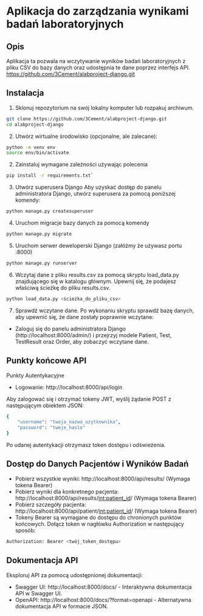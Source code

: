 # Aplikacja do zarządzania wynikami badań laboratoryjnych

## Opis
Aplikacja ta pozwala na wczytywanie wyników badań laboratoryjnych z pliku CSV do bazy danych oraz udostępnia te dane poprzez interfejs API.
https://github.com/3Cement/alabproject-django.git
## Instalacja
1. Sklonuj repozytorium na swój lokalny komputer lub rozpakuj archiwum. 
```bash
git clone https://github.com/3Cement/alabproject-django.git
cd alabproject-django
```
2. Utwórz wirtualne środowisko (opcjonalne, ale zalecane): 
```bash
python -m venv env
source env/bin/activate
```
2. Zainstaluj wymagane zależności używając polecenia 
```bash
pip install -r requirements.txt`
```
3. Utwórz superusera Django
Aby uzyskać dostęp do panelu administratora Django, utwórz superusera za pomocą poniższej komendy:
```bash
python manage.py createsuperuser
```
4. Uruchom migracje bazy danych za pomocą komendy 
```bash
python manage.py migrate
```
5. Uruchom serwer deweloperski Django (załóżmy że używasz portu :8000)
```bash
python manage.py runserver
```
6. Wczytaj dane z pliku results.csv za pomocą skryptu load_data.py znajdującego się w katalogu głównym. 
Upewnij się, że podajesz właściwą ścieżkę do pliku results.csv.
```bash
python load_data.py <ścieżka_do_pliku_csv>
```
7. Sprawdź wczytane dane.
Po wykonaniu skryptu sprawdź bazę danych, aby upewnić się, że dane zostały poprawnie wczytane:
- Zaloguj się do panelu administratora Django (http://localhost:8000/admin/) i przejrzyj modele Patient, Test, TestResult oraz Order, aby zobaczyć wczytane dane.

## Punkty końcowe API
Punkty Autentykacyjne
- Logowanie: http://localhost:8000/api/login

Aby zalogować się i otrzymać tokeny JWT, wyślij żądanie POST z następującym obiektem JSON:

```bash
{
    "username": "twoja_nazwa_uzytkownika",
    "password": "twoje_haslo"
}
```
Po udanej autentykacji otrzymasz token dostępu i odświeżenia.

## Dostęp do Danych Pacjentów i Wyników Badań
- Pobierz wszystkie wyniki: http://localhost:8000/api/results/ (Wymaga tokena Bearer)
- Pobierz wyniki dla konkretnego pacjenta: http://localhost:8000/api/results/<int:patient_id>/ (Wymaga tokena Bearer)
- Pobierz szczegóły pacjenta: http://localhost:8000/api/patient/<int:patient_id>/ (Wymaga tokena Bearer)
- Tokeny Bearer są wymagane do dostępu do chronionych punktów końcowych. Dołącz token w nagłówku Authorization w następujący sposób:
```bash
Authorization: Bearer <twój_token_dostępu>
```

##  Dokumentacja API
Eksploruj API za pomocą udostępnionej dokumentacji:

- Swagger UI: http://localhost:8000/docs/ - Interaktywna dokumentacja API w Swagger UI.
- OpenAPI: http://localhost:8000/docs/?format=openapi - Alternatywna dokumentacja API w formacie JSON.


